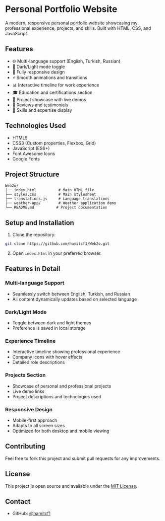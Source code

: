 # Personal Portfolio Website

A modern, responsive personal portfolio website showcasing my professional experience, projects, and skills. Built with HTML, CSS, and JavaScript.

## Features

- 🌐 Multi-language support (English, Turkish, Russian)
- 🌙 Dark/Light mode toggle
- 📱 Fully responsive design
- ⚡ Smooth animations and transitions
- 📊 Interactive timeline for work experience
- 🎓 Education and certifications section
- 💼 Project showcase with live demos
- 📝 Reviews and testimonials
- 🎯 Skills and expertise display

## Technologies Used

- HTML5
- CSS3 (Custom properties, Flexbox, Grid)
- JavaScript (ES6+)
- Font Awesome Icons
- Google Fonts

## Project Structure

```
Web2o/
├── index.html          # Main HTML file
├── styles.css          # Main stylesheet
├── translations.js     # Language translations
├── weather-app/        # Weather application demo
└── README.md          # Project documentation
```

## Setup and Installation

1. Clone the repository:
```bash
git clone https://github.com/hamitcf1/Web2o.git
```

2. Open `index.html` in your preferred browser.

## Features in Detail

### Multi-language Support
- Seamlessly switch between English, Turkish, and Russian
- All content dynamically updates based on selected language

### Dark/Light Mode
- Toggle between dark and light themes
- Preference is saved in local storage

### Experience Timeline
- Interactive timeline showing professional experience
- Company icons with hover effects
- Detailed role descriptions

### Projects Section
- Showcase of personal and professional projects
- Live demo links
- Project descriptions and technologies used

### Responsive Design
- Mobile-first approach
- Adapts to all screen sizes
- Optimized for both desktop and mobile viewing

## Contributing

Feel free to fork this project and submit pull requests for any improvements.

## License

This project is open source and available under the [MIT License](LICENSE).

## Contact

- GitHub: [@hamitcf1](https://github.com/hamitcf1)
